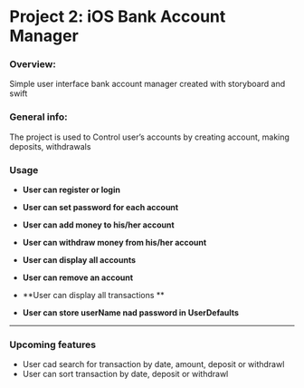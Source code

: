 # Project 2: iOS Bank Account Manager

### Overview:

Simple user interface bank account manager created with storyboard and swift 



### General info:

The project is used to Control user’s accounts by creating account, making deposits, withdrawals 


### Usage
* **User can register or login**
* **User can set password for each account**
* **User can add  money  to his/her account**
* **User can withdraw money from his/her account**
* **User can display all accounts**
* **User can remove an account**
* **User can display all transactions **

* **User can store userName nad password in UserDefaults**
* ** **
### Upcoming features
* User cad search for transaction by date, amount, deposit or withdrawl
* User can sort transaction by date, deposit or withdrawl

